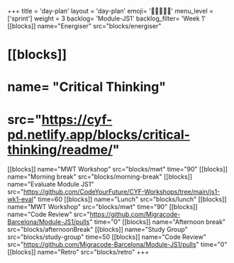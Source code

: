 +++
title = 'day-plan'
layout = 'day-plan'
emoji= '🧑🏽‍🤝‍🧑🏽'
menu_level = ['sprint']
weight = 3
backlog= 'Module-JS1'
backlog_filter= 'Week 1'
[[blocks]]
name="Energiser"
src="blocks/energiser"
# [[blocks]]
# name= "Critical Thinking"
# src="https://cyf-pd.netlify.app/blocks/critical-thinking/readme/"
[[blocks]]
name="MWT Workshop"
src="blocks/mwt"
time="90"
[[blocks]]
name="Morning break"
src="blocks/morning-break"
[[blocks]]
name="Evaluate Module JS1"
src="https://github.com/CodeYourFuture/CYF-Workshops/tree/main/js1-wk1-eval"
time=60
[[blocks]]
name="Lunch"
src="blocks/lunch"
[[blocks]]
name="MWT Workshop"
src="blocks/mwt"
time="90"
[[blocks]]
name="Code Review"
src="https://github.com/Migracode-Barcelona/Module-JS1/pulls"
time="0"
[[blocks]]
name="Afternoon break"
src="blocks/afternoonBreak"
[[blocks]]
name="Study Group"
src="blocks/study-group"
time=50
[[blocks]]
name="Code Review"
src="https://github.com/Migracode-Barcelona/Module-JS1/pulls"
time="0"
[[blocks]]
name="Retro"
src="blocks/retro"
+++
